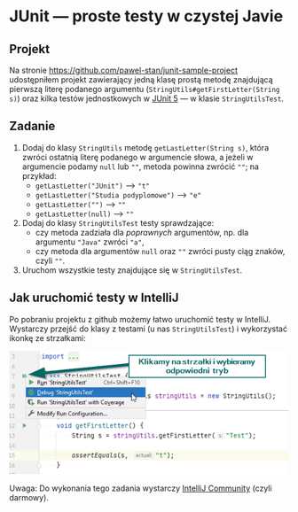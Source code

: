 # JUnit — proste testy w czystej Javie

## Projekt

Na stronie <https://github.com/pawel-stan/junit-sample-project> udostępniłem projekt zawierający jedną klasę prostą metodę znajdującą pierwszą literę podanego argumentu (`StringUtils#getFirstLetter(String s)`) oraz kilka testów jednostkowych w [JUnit 5](https://junit.org/junit5/docs/current/user-guide) — w klasie `StringUtilsTest`.

## Zadanie

1. Dodaj do klasy `StringUtils` metodę `getLastLetter(String s)`, która zwróci ostatnią literę podanego w argumencie słowa, a jeżeli w argumencie podamy `null` lub `""`, metoda powinna zwrócić `""`; na przykład:
   - `getLastLetter("JUnit")` --> `"t"`
   - `getLastLetter("Studia podyplomowe")` --> `"e"`
   - `getLastLetter("")` --> `""`
   - `getLastLetter(null)` --> `""`
1. Dodaj do klasy `StringUtilsTest` testy sprawdzające:
   - czy metoda zadziała dla _poprawnych_ argumentów, np. dla argumentu `"Java"` zwróci `"a"`,
   - czy metoda dla argumentów `null` oraz `""` zwróci pusty ciąg znaków, czyli `""`.
1. Uruchom wszystkie testy znajdujące się w `StringUtilsTest`.

## Jak uruchomić testy w IntelliJ

Po pobraniu projektu z github możemy łatwo uruchomić testy w IntelliJ. Wystarczy przejść do klasy z testami (u nas `StringUtilsTest`) i wykorzystać ikonkę ze strzałkami:

![img.png](../../images/junit/run-tests-in-intellij.png)

Uwaga: Do wykonania tego zadania wystarczy [IntelliJ Community](https://www.jetbrains.com/idea/download) (czyli darmowy).
